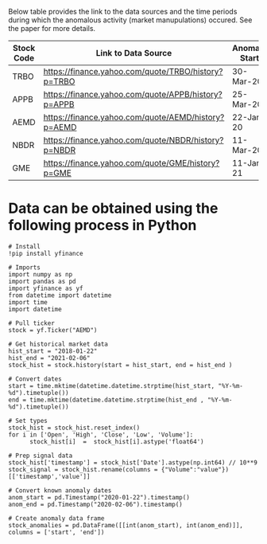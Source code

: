 Below table provides the link to the data sources and the time periods during which the anomalous activity (market manupulations) occured. See the paper for more details. 

| Stock Code | Link to Data Source                                 | Anomaly Start | Anomaly End | Anomaly Type |
|------------|-----------------------------------------------------|---------------|-------------|--------------|
| TRBO       | https://finance.yahoo.com/quote/TRBO/history?p=TRBO | 30-Mar-20     | 9-Apr-20    | Point        |
| APPB       | https://finance.yahoo.com/quote/APPB/history?p=APPB | 25-Mar-20     | 13-Apr-20   | Point        |
| AEMD       | https://finance.yahoo.com/quote/AEMD/history?p=AEMD | 22-Jan-20     | 7-Feb-20    | Contextual   |
| NBDR       | https://finance.yahoo.com/quote/NBDR/history?p=NBDR | 11-Mar-20     | 3-Apr-20    | Point        |
| GME        | https://finance.yahoo.com/quote/GME/history?p=GME   | 11-Jan-21     | 29-Jan-21   | Point        |

# Data can be obtained using the following process in Python
```
# Install
!pip install yfinance

# Imports
import numpy as np
import pandas as pd
import yfinance as yf
from datetime import datetime
import time
import datetime

# Pull ticker
stock = yf.Ticker("AEMD")

# Get historical market data
hist_start = "2018-01-22"
hist_end = "2021-02-06"
stock_hist = stock.history(start = hist_start, end = hist_end )

# Convert dates 
start = time.mktime(datetime.datetime.strptime(hist_start, "%Y-%m-%d").timetuple())
end = time.mktime(datetime.datetime.strptime(hist_end , "%Y-%m-%d").timetuple())

# Set types
stock_hist = stock_hist.reset_index()
for i in ['Open', 'High', 'Close', 'Low', 'Volume']: 
      stock_hist[i]  =  stock_hist[i].astype('float64')

# Prep signal data 
stock_hist['timestamp'] = stock_hist['Date'].astype(np.int64) // 10**9
stock_signal = stock_hist.rename(columns = {"Volume":"value"})[['timestamp','value']]

# Convert known anomaly dates 
anom_start = pd.Timestamp("2020-01-22").timestamp()
anom_end = pd.Timestamp("2020-02-06").timestamp()

# Create anomaly data frame 
stock_anomalies = pd.DataFrame([[int(anom_start), int(anom_end)]], columns = ['start', 'end'])
```
